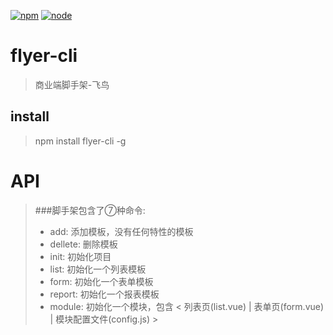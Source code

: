 [![npm][npm]][npm-url]
[![node][node]][node-url]

# flyer-cli

> 商业端脚手架-飞鸟

## install

> npm install flyer-cli -g

# API

> ###脚手架包含了⑦种命令:
> * add: 添加模板，没有任何特性的模板
> * dellete: 删除模板
> * init: 初始化项目
> * list: 初始化一个列表模板
> * form: 初始化一个表单模板
> * report: 初始化一个报表模板
> * module: 初始化一个模块，包含 < 列表页(list.vue) | 表单页(form.vue) | 模块配置文件(config.js) >

[npm]: https://img.shields.io/npm/v/flyer-cli.svg
[npm-url]: https://www.npmjs.com/package/flyer-cli

[node]: https://img.shields.io/npm/v/flyer-cli.svg
[node-url]: https://nodejs.org

[deps]: https://david-dm.org/flyer-cli.svg
[deps-url]: https://david-dm.org/flyer-cli